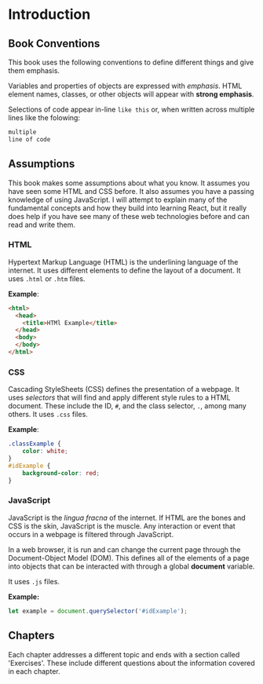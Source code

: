 # Introduction

## Book Conventions

This book uses the following conventions to define different things and give them emphasis.

Variables and properties of objects are expressed with *emphasis*. HTML element names, classes, or other objects will appear with **strong emphasis**.

Selections of code appear in-line `like this` or, when written across multiple lines like the folowing:

```html
multiple
line of code
```

## Assumptions

This book makes some assumptions about what you know. It assumes you have seen some HTML and CSS before. It also assumes you have a passing knowledge of using JavaScript. I will attempt to explain many of the fundamental concepts and how they build into learning React, but it really does help if you have see many of these web technologies before and can read and write them.

### HTML

Hypertext Markup Language (HTML) is the underlining language of the internet. It uses different elements to define the layout of a document. It uses `.html` or `.htm` files.

**Example**:

```html
<html>
  <head>
    <title>HTMl Example</title>
  </head>
  <body>
  </body>
</html>
```

### CSS

Cascading StyleSheets (CSS) defines the presentation of a webpage. It uses *selectors* that will find and apply different style rules to a HTML document. These include the ID, `#`, and the class selector, `.`, among many others. It uses `.css` files.

**Example**:

```css
.classExample {
    color: white;
}
#idExample {
    background-color: red;
}
```

### JavaScript

JavaScript is the *lingua fracna* of the internet. If HTML are the bones and CSS is the skin, JavaScript is the muscle. Any interaction or event that occurs in a webpage is filtered through JavaScript.

In a web browser, it is run and can change the current page through the Document-Object Model (DOM). This defines all of the elements of a page into objects that can be interacted with through a global **document** variable.

It uses `.js` files.

**Example:**

```javascript
let example = document.querySelector('#idExample');
```

## Chapters

Each chapter addresses a different topic and ends with a section called 'Exercises'. These include different questions about the information covered in each chapter.
